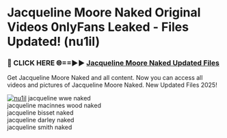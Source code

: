 # Jacqueline Moore Naked Original Videos 0nlyFans Leaked - Files Updated! (nu1il)

<h3>🔴 CLICK HERE 🌐==►► <a href="https://tinyurl.com/up5wt9bj" rel="nofollow">Jacqueline Moore Naked Updated Files</a></h3>

Get Jacqueline Moore Naked and all content. Now you can access all videos and pictures of Jacqueline Moore Naked. New Updated Files 2025!

[![nu1il](https://i.imgur.com/ABiUzMV.gif)](https://tinyurl.com/up5wt9bj)
jacqueline wwe naked<br>
jacqueline macinnes wood naked<br>
jacqueline bisset naked<br>
jacqueline darley naked<br>
jacqueline smith naked